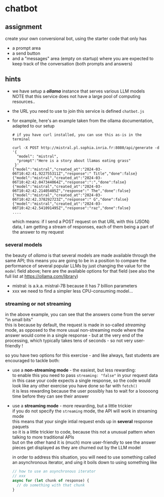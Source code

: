 # chatbot

## assignment

create your own conversional bot, using the starter code that only has 

- a prompt area
- a send button
- and a "messages" area (empty on startup) where you are expected to keep track
  of the conversation (both prompts and answers)

## hints

- we have setup a ***ollama*** instance that serves various LLM models  
  NOTE that this service does not have a large pool of computing resources..
- the URL you need to use to join this service is defined `chatbot.js`
- for example, here's an example taken from the ollama documentation, adapted to our setup

  ```console
  # if you have curl installed, you can use this as-is in the terminal

  curl -X POST http://mistral.pl.sophia.inria.fr:8080/api/generate -d '{
    "model": "mistral",
    "prompt":"Here is a story about llamas eating grass"
   }'
  {"model":"mistral","created_at":"2024-03-06T10:42:41.922755311Z","response":" Title","done":false}
  {"model":"mistral","created_at":"2024-03-06T10:42:42.047344064Z","response":":","done":false}
  {"model":"mistral","created_at":"2024-03-06T10:42:42.21405405Z","response":" The","done":false}
  {"model":"mistral","created_at":"2024-03-06T10:42:42.378292723Z","response":" G","done":false}
  {"model":"mistral","created_at":"2024-03-06T10:42:42.541091495Z","response":"raz","done":false}
  ....
  ```
  which means: if I send a POST request on that URL with this (JSON) data, I am
  getting a stream of responses, each of them being a part of the answer to my
  request

### several models

the beauty of *ollama* is that several models are made available through the
same API; this means you are going to be in a position to compare the
performance of several popular LLMs by just changing the value for the `model`
field above; here are the available options for that field (see also the full list at <https://ollama.com/library>)

- mistral: is a.k.a. mistral-7B because it has 7 billion parameters
- xxx we need to find a simpler less CPU-consuming model...

### streaming or not streaming

in the above example, you can see that the answers come from the server "in small bits"  
this is because by default, the request is made in so-called *streaming* mode,
as opposed to the more usual non-streaming mode where the answer would come in a
single response - but at the very end of the processing, which typically takes
tens of seconds - so not very user-friendly !

so you have two options for this exercise - and like always, fast students are encouraged to tackle both:

- use a **non-streaming mode** - the easiest, but less rewarding:  
  to enable this you need to pass `streaming: "false"` in your request data  
  in this case your code expects a single response, so the code would look like
  any other exercise you have done so far with `fetch()`  
  it is less rewarding because the user possibly has to wait for a looooong time
  before they can see their answer
- use a **streaming mode** - more rewarding, but a little trickier  
  if you do not specify the `streaming` mode, the API will work in streaming
  mode  
  this means that your single intial request ends up in **several** response paquets  
  so it is a little trickier to code, because this not a unusual pattern when
  talking to more traditional APIs  
  but on the other hand it is (much) more user-friendly to see the answer pieces
  get displayed as they are churned out by the LLM model

  in order to address this situation, you will need to use something called an
  asynchronous iterator, and uing it boils down to using something like
  
  ```js
  // how to use an asynchronous iterator
  // xxx
  async for (let chunk of response) {
    // do something with that chunk
  }
  ```
